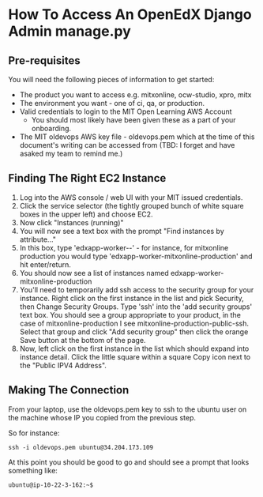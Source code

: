 # How To Access An OpenEdX Django Admin manage.py

## Pre-requisites

You will need the following pieces of information to get started:
- The product you want to access e.g. mitxonline, ocw-studio, xpro, mitx
- The environment you want - one of ci, qa, or production.
- Valid credentials to login to the MIT Open Learning AWS Account
  - You should most likely have been given these as a part of your onboarding.
- The MIT oldevops AWS key file - oldevops.pem which at the time of this document's
  writing can be accessed from (TBD: I forget and have asaked my team to remind me.)

## Finding The Right EC2 Instance

1. Log into the AWS console / web UI with your MIT issued credentials.
2. Click the service selector (the tightly grouped bunch of white square boxes in the upper left) and choose EC2.
3. Now click "Instances (running)"
4. You will now see a text box with the prompt "Find instances by attribute..."
5. In this box, type 'edxapp-worker-<product>-<environment>' - for instance, for mitxonline production you would type
   'edxapp-worker-mitxonline-production' and hit enter/return.
6. You should now see a list of instances named edxapp-worker-mitxonline-production
7. You'll need to temporarily add ssh access to the security group for your instance. Right click on the first instance
   in the list and pick Security, then Change Security Groups. Type 'ssh' into the 'add security groups' text box. You
   should see a group appropriate to your product, in the case of mitxonline-production I see mitxonline-production-public-ssh.
   Select that group and click "Add security group" then click the orange Save button at the bottom of the page.
8. Now, left click on the first instance in the list which should expand into instance detail. Click the little square within a
   square Copy icon next to the "Public IPV4 Address".

## Making The Connection

From your laptop, use the oldevops.pem key to ssh to the ubuntu user on the machine whose IP you copied from the previous step.

So for instance:

`ssh -i oldevops.pem ubuntu@34.204.173.109`

At this point you should be good to go and should see a prompt that looks something like:

`ubuntu@ip-10-22-3-162:~$`
